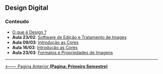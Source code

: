 ## Design Digital

### Conteudo
- [O que é Design ?](01%20-%20Design%20Digital.md)
- **Aula 23/02**: [Software de Edição e Tratamento de Images](02%20-%20Software%20de%20Edição%20e%20Tratamento.md)
- **Aula 09/03**: [Introdução as Cores](03%20-%20Introdução%20as%20Cores.md)
- **Aula 16/03**: [Introdução as Cores](04_Tipografia.md)
- **Aula 23/03**: [Formatos e Propriedades de Imagens](05_Formatos_Propriedades_Imagem.md)

---

[<--- Pagina Anterior **(Pagina: Primeiro Semestre)**](../README.md)